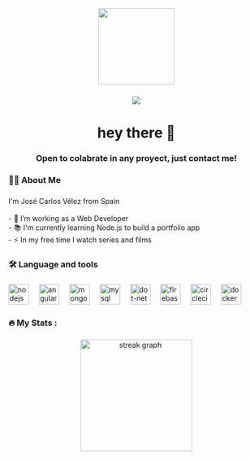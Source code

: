 <div align="center">
  <img height="150" src="https://static.vecteezy.com/system/resources/previews/005/076/592/non_2x/hacker-mascot-for-sports-and-esports-logo-free-vector.jpg"  />
</div>

###


<div align="center">
  <img src="https://visitor-badge.laobi.icu/badge?page_id=JotaceCode.JotaceCode&"  />
</div>

###

<h1 align="center">hey there 👋</h1>
<h3 align="center">Open to colabrate in any proyect, just contact me!</h3>

###

<h3 align="left">👩‍💻  About Me</h3>

###

<p align="left">I'm José Carlos Vélez from Spain<br><br>- 🔭 I’m working as a Web Developer<br>- 📚 I'm currently learning Node.js to build a portfolio app<br>- ⚡ In my free time I watch series and films</p>

###

<h3 align="left">🛠 Language and tools</h3>

###

<div align="left">
  <img src="https://cdn.jsdelivr.net/gh/devicons/devicon/icons/nodejs/nodejs-original.svg" height="40" alt="nodejs logo"  />
  <img width="12" />
  <img src="https://cdn.jsdelivr.net/gh/devicons/devicon/icons/angularjs/angularjs-original.svg" height="40" alt="angular logo"  />
  <img width="12" />
  <img src="https://cdn.jsdelivr.net/gh/devicons/devicon/icons/mongodb/mongodb-original.svg" height="40" alt="mongodb logo"  />
  <img width="12" />
  <img src="https://cdn.jsdelivr.net/gh/devicons/devicon/icons/mysql/mysql-original-wordmark.svg" height="40" alt="mysql logo"  />
  <img width="12" />
  <img src="https://cdn.jsdelivr.net/gh/devicons/devicon/icons/dot-net/dot-net-plain-wordmark.svg" height="40" alt="dot-net logo"  />
  <img width="12" />
  <img src="https://cdn.jsdelivr.net/gh/devicons/devicon/icons/firebase/firebase-plain-wordmark.svg" height="40" alt="firebase logo"  />
  <img width="12" />
  <img src="https://cdn.jsdelivr.net/gh/devicons/devicon/icons/circleci/circleci-plain.svg" height="40" alt="circleci logo"  />
  <img width="12" />
  <img src="https://cdn.jsdelivr.net/gh/devicons/devicon/icons/docker/docker-plain-wordmark.svg" height="40" alt="docker logo"  />
</div>

###

<h3 align="left">🔥   My Stats :</h3>

###

<div align="center">
  <img src="https://streak-stats.demolab.com?user=JotaceCode&locale=en&mode=daily&theme=dark&hide_border=false&border_radius=5&order=3" height="220" alt="streak graph"  />
</div>

###
